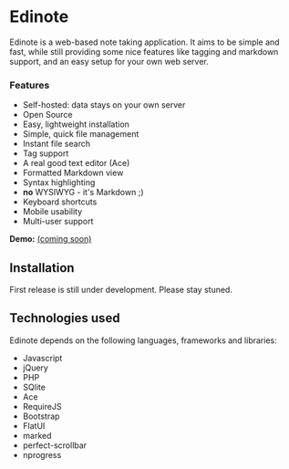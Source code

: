 # Edinote #

Edinote is a web-based note taking application. It aims to be simple and fast, 
while still providing some nice features like tagging and markdown support, and 
an easy setup for your own web server.


### Features ###

* Self-hosted: data stays on your own server
* Open Source
* Easy, lightweight installation
* Simple, quick file management
* Instant file search
* Tag support
* A real good text editor (Ace)
* Formatted Markdown view
* Syntax highlighting
* **no** WYSIWYG - it's Markdown ;)
* Keyboard shortcuts
* Mobile usability
* Multi-user support


**Demo:** [(coming soon)](https://demo.edinote.org)


## Installation

First release is still under development. Please stay stuned.


## Technologies used

Edinote depends on the following languages, frameworks and libraries:

* Javascript
* jQuery
* PHP
* SQlite
* Ace
* RequireJS
* Bootstrap
* FlatUI
* marked
* perfect-scrollbar
* nprogress